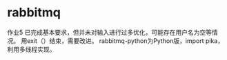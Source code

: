 # rabbitmq
作业5
已完成基本要求，但并未对输入进行过多优化，可能存在用户名为空等情况。
用exit（）结束，需要改进。
rabbitmq-python为Python版，import pika，利用多线程实现。
